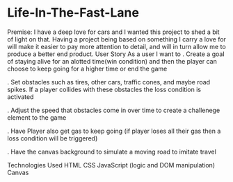 # Life-In-The-Fast-Lane

Premise: I have a deep love for cars and I wanted this project to shed a bit of light on that. Having a project being based on something I carry a love for will make it easier to pay more attention to detail, and will in turn allow me to produce a better end product.
User Story
As a user I want to
. Create a goal of staying alive for an alotted time(win condition) and then the player can choose to keep going for a higher time or end the game

. Set obstacles such as tires, other cars, traffic cones, and maybe road spikes. If a player collides with these obstacles the loss condition is activated

. Adjust the speed that obstacles come in over time to create a challenege element to the game

. Have Player also get gas to keep going (if player loses all their gas then a loss condition will be triggered)

. Have the canvas background to simulate a moving road to imitate travel

Technologies Used
HTML
CSS
JavaScript (logic and DOM manipulation)
Canvas

